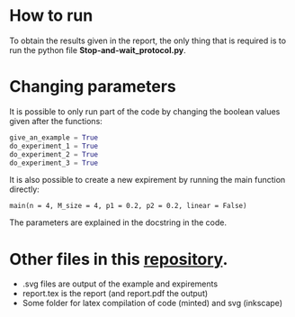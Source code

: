 # How to run
To obtain the results given in the report, the only thing that is required is to run the python file **Stop-and-wait_protocol.py**. 
# Changing parameters
It is possible to only run part of the code by changing the boolean values given after the functions:
```python
give_an_example = True
do_experiment_1 = True
do_experiment_2 = True
do_experiment_3 = True
```
It is also possible to create a new expirement by running the main function directly:
```
main(n = 4, M_size = 4, p1 = 0.2, p2 = 0.2, linear = False)
```
The parameters are explained in the docstring in the code.
# Other files in this [repository](https://github.com/SjdTl/Data-communications-networking.git).
- .svg files are output of the example and expirements
- report.tex is the report (and report.pdf the output)
- Some folder for latex compilation of code (minted) and svg (inkscape)
